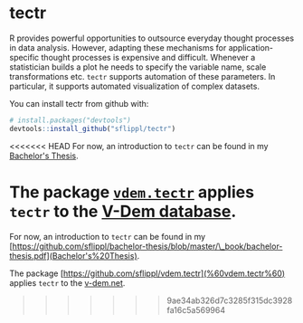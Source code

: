 
<!-- README.md is generated from README.Rmd. Please edit that file -->
tectr
=====

R provides powerful opportunities to outsource everyday thought processes in data analysis. However, adapting these mechanisms for application-specific thought processes is expensive and difficult. Whenever a statistician builds a plot he needs to specify the variable name, scale transformations etc. `tectr` supports automation of these parameters. In particular, it supports automated visualization of complex datasets.

You can install tectr from github with:

``` r
# install.packages("devtools")
devtools::install_github("sflippl/tectr")
```

<<<<<<< HEAD
For now, an introduction to `tectr` can be found in my [Bachelor's Thesis](https://github.com/sflippl/bachelor-thesis/blob/master/_book/bachelor-thesis.pdf).

The package [`vdem.tectr`](https://github.com/sflippl/vdem.tectr) applies `tectr` to the [V-Dem database](v-dem.net).
=======
For now, an introduction to `tectr` can be found in my [https://github.com/sflippl/bachelor-thesis/blob/master/\_book/bachelor-thesis.pdf](Bachelor's%20Thesis).

The package [https://github.com/sflippl/vdem.tectr](%60vdem.tectr%60) applies `tectr` to the [v-dem.net](V-Dem%20database).
>>>>>>> 9ae34ab326d7c3285f315dc3928fa16c5a569964
